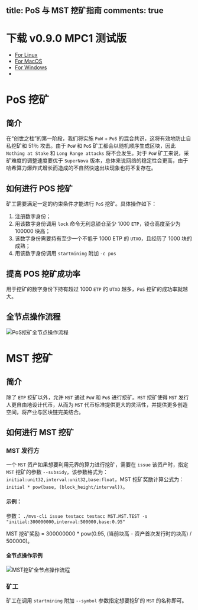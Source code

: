 title: PoS 与 MST 挖矿指南
comments: true
---

# 下载 v0.9.0 MPC1 测试版
* [For Linux](http://newmetaverse.org/mvs-download/testnet/mvs-linux-x86_64-v0.9.0.tar.gz)  
* [For MacOS](http://newmetaverse.org/mvs-download/testnet/mvs-macOSX-x86_64-v0.9.0.pkg)  
* [For Windows](http://newmetaverse.org/mvs-download/testnet/mvs-win64-v0.9.0.exe)
* 
# PoS 挖矿

## 简介
在“创世之柱”的第一阶段，我们将实施 `PoW` + `PoS` 的混合共识，这将有效地防止自私挖矿和 51％ 攻击。由于 `PoW` 和 `PoS` 矿工都会以随机顺序生成区块，因此 `Nothing at Stake` 和 `Long Range attacks` 将不会发生。对于 `PoW` 矿工来说，采矿难度的调整速度要优于 `SuperNova` 版本，总体来说网络的稳定性会更高，由于哈希算力爆炸式增长而造成的不自然快速出块现象也将不复存在。

## 如何进行 POS 挖矿
矿工需要满足一定的约束条件才能进行 `PoS` 挖矿。具体操作如下：
1. 注册数字身份；
2. 用该数字身份调用 `lock` 命令无利息锁仓至少 1000 `ETP`，锁仓高度至少为 100000 块高；
3. 该数字身份需要持有至少一个不低于 1000 ETP 的 `UTXO`，且经历了 1000 块的成熟；
4. 用该数字身份调用 `startmining` 附加 `-c pos`

## 提高 POS 挖矿成功率
用于挖矿的数字身份下持有超过 1000 `ETP` 的 `UTXO` 越多，`PoS` 挖矿的成功率就越大。

## 全节点操作流程
![PoS挖矿全节点操作流程](/images/mining/zh/pos_mst_mining_overview.png)

# MST 挖矿

## 简介
除了 `ETP` 挖矿以外，允许 `MST` 通过 `PoW` 和 `PoS` 进行挖矿。`MST` 挖矿使得 `MST` 发行人更自由地设计代币，从而为 `MST` 代币标准提供更大的灵活性，并提供更多创造空间，将产业与区块链完美结合。

## 如何进行 MST 挖矿

### MST 发行方
一个 `MST` 资产如果想要利用元界的算力进行挖矿，需要在 `issue` 该资产时，指定 `MST` 挖矿的参数 `--subsidy`，该参数格式为：`initial:unit32,interval:unit32,base:float`，MST 挖矿奖励计算公式为：`initial * pow(base, (block_height/interval))`。

#### 示例：
参数：
`./mvs-cli issue testacc testacc MST.MST.TEST -s "initial:300000000,interval:500000,base:0.95"`

MST 挖矿奖励 = 300000000 * pow(0.95, (当前块高 - 资产首次发行时的块高) / 500000)。

#### 全节点操作示例
![MST挖矿全节点操作流程](/images/mining/zh/mst_mining_create_asset.png)

### 矿工
矿工在调用 `startmining` 附加 `--symbol` 参数指定想要挖矿的 `MST` 的名称即可。

